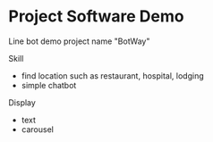 # Project Software Demo

Line bot demo project name "BotWay"

Skill
   - find location such as restaurant, hospital, lodging
   - simple chatbot
   
Display 
   - text
   - carousel
